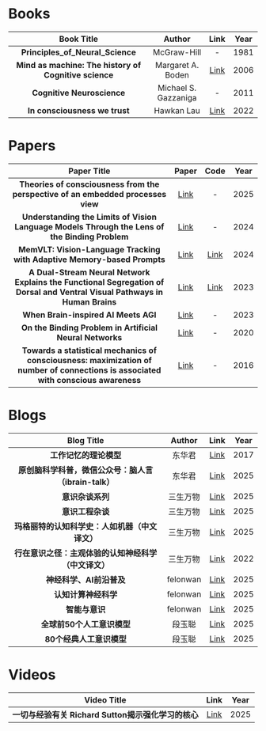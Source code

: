 # Books

|   Book Title | Author | Link | Year |
| :---------------: | :------------------: | :----------------------------------------------------------: | :--: |
|           **Principles_of_Neural_Science**            |     McGraw-Hill      |                              -                               | 1981 |
| **Mind as machine: The history of Cognitive science** |  Margaret A. Boden   | [Link](https://archive.org/details/margaretbodenmindasmachineahistoryofcognitivesciencetwovolumesetoxforduniversitypressusa2006/page/n9/mode/2up) | 2006 |
|              **Cognitive Neuroscience**               | Michael S. Gazzaniga |                              -                               | 2011 |
|             **In consciousness we trust**             |      Hawkan Lau      |   [Link](https://academic.oup.com/book/41411?login=false)    | 2022 |

# Papers

|  Paper Title | Paper | Code| Year |
| :-----------------: | :---------------------: | :------------------: | :--: |
| **Theories of consciousness from the perspective of an embedded processes view** | [Link](https://psycnet.apa.org/record/2025-55067-001) |                             -                             | 2025 |
| **Understanding the Limits of Vision Language Models Through the Lens of the Binding Problem** |       [Link](https://arxiv.org/abs/2411.00238)        |                             -                             | 2024 |
| **MemVLT: Vision-Language Tracking with Adaptive Memory-based Prompts** |   [Link](https://openreview.net/pdf?id=ZK1CZXKgG5)    |       [Link](https://github.com/XiaokunFeng/MemVLT)       | 2024 |
| **A Dual-Stream Neural Network Explains the Functional Segregation of Dorsal and Ventral Visual Pathways in Human Brains** |   [Link](https://openreview.net/pdf?id=Fy1S3v4UAk)    | [Link](https://github.com/minkyu-choi04/DualStreamBrains) | 2023 |
|             **When Brain-inspired AI Meets AGI**             |       [Link](https://arxiv.org/abs/2303.15935)        |                             -                             | 2023 |
|   **On the Binding Problem in Artificial Neural Networks**   |       [Link](https://arxiv.org/abs/2012.05208)        |                             -                             | 2020 |
| **Towards a statistical mechanics of consciousness: maximization of number of connections is associated with conscious awareness** |       [Link](https://arxiv.org/abs/1606.00821)        |                             -                             | 2016 |

# Blogs

|  Blog Title  |  Author  |  Link  | Year |
| :-------------: | :------: | :-------------: | :--: |
|                **工作记忆的理论模型**                 |  东华君  |        [Link](https://zhuanlan.zhihu.com/p/24984452)         | 2017 |
| **原创脑科学科普，微信公众号：脑人言（ibrain-talk）** |  东华君  |         [Link](https://www.zhihu.com/column/ibrain)          | 2025 |
|                   **意识杂谈系列**                    | 三生万物 |       [Link](https://zhuanlan.zhihu.com/p/25519731942)       | 2025 |
|                   **意识工程杂谈**                    | 三生万物 |  [Link](https://www.zhihu.com/column/c_1866822342367375361)  | 2025 |
|    **玛格丽特的认知科学史：人如机器（中文译文）**     | 三生万物 |  [Link](https://www.zhihu.com/column/c_1868690206489702400)  | 2025 |
| **行在意识之径：主观体验的认知神经科学（中文译文）**  | 三生万物 |  [Link](https://www.zhihu.com/column/c_1548808543301468160)  | 2022 |
|               **神经科学、AI前沿普及**                | felonwan |  [Link](https://www.zhihu.com/column/c_1677284112975802369)  | 2025 |
|                 **认知计算神经科学**                  | felonwan |  [Link](https://www.zhihu.com/column/c_1558184479830806528)  | 2025 |
|                    **智能与意识**                     | felonwan |  [Link](https://www.zhihu.com/column/c_1507028410589749248)  | 2025 |
|              **全球前50个人工意识模型**               |  段玉聪  | [Link](https://blog.sciencenet.cn/home.php?mod=space&uid=3429562&do=blog&id=1474296) | 2025 |
|               **80个经典人工意识模型**                |  段玉聪  | [Link](https://blog.sciencenet.cn/blog-3429562-1474310.html) | 2025 |

# Videos

|     Video Title        |        Link           | Year |
| :-------------------------------------------------: | :----------------------: | :--: |
| **一切与经验有关 Richard Sutton揭示强化学习的核心** | [Link](https://www.youtube.com/watch?v=Q8NN-E1MblU) | 2025 |
